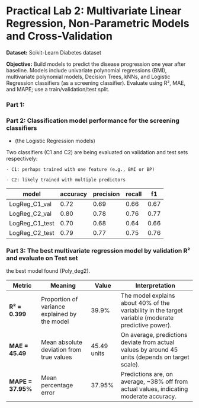 # Practical Lab 2: Multivariate Linear Regression, Non-Parametric Models and Cross-Validation

**Dataset:** Scikit-Learn Diabetes dataset

**Objective:** Build models to predict the disease progression one year after baseline. Models include univariate polynomial regressions (BMI), multivariate polynomial models, Decision Trees, kNNs, and Logistic Regression classifiers (as a screening classifier). Evaluate using R², MAE, and MAPE; use a train/validation/test split.

### Part 1: 

### Part 2: Classification model performance for the screening classifiers 
- (the Logistic Regression models) 

Two classifiers (C1 and C2) are being evaluated on validation and test sets respectively:

    - C1: perhaps trained with one feature (e.g., BMI or BP)

    - C2: likely trained with multiple predictors


| model          | accuracy | precision | recall | f1   |
| -------------- | -------- | --------- | ------ | ---- |
| LogReg_C1_val  | 0.72     | 0.69      | 0.66   | 0.67 |
| LogReg_C2_val  | 0.80     | 0.78      | 0.76   | 0.77 |
| LogReg_C1_test | 0.70     | 0.68      | 0.64   | 0.66 |
| LogReg_C2_test | 0.79     | 0.77      | 0.75   | 0.76 |


### Part 3: The best multivariate regression model by validation R² and evaluate on Test set
the best model found (Poly_deg2).

| Metric            | Meaning                                       | Value       | Interpretation                                                                                      |
| ----------------- | --------------------------------------------- | ----------- | --------------------------------------------------------------------------------------------------- |
| **R² = 0.399**    | Proportion of variance explained by the model | 39.9%       | The model explains about 40% of the variability in the target variable (moderate predictive power). |
| **MAE = 45.49**   | Mean absolute deviation from true values      | 45.49 units | On average, predictions deviate from actual values by around 45 units (depends on target scale).    |
| **MAPE = 37.95%** | Mean percentage error                         | 37.95%      | Predictions are, on average, ~38% off from actual values, indicating moderate accuracy.             |
